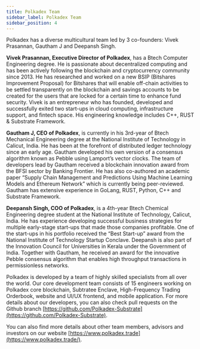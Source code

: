 ```yaml
---
title: Polkadex Team
sidebar_label: Polkadex Team
sidebar_position: 4
---
```


Polkadex has a diverse multicultural team led by 3 co-founders: Vivek Prasannan, Gautham J and Deepansh Singh.

**Vivek Prasannan, Executive Director of Polkadex**, has a Btech Computer Engineering degree. He is passionate about decentralized computing and has been actively following the blockchain and cryptocurrency community since 2013. He has researched and worked on a new BSIP (Bitshares Improvement Proposal) for Bitshares that will enable off-chain activities to be settled transparently on the blockchain and savings accounts to be created for the users that are locked for a certain time to enhance fund security. Vivek is an entrepreneur who has founded, developed and successfully exited two start-ups in cloud computing, infrastructure support, and fintech space. His engineering knowledge includes C++, RUST & Substrate Framework.

**Gautham J, CEO of Polkadex**, is currently in his 3rd-year of Btech Mechanical Engineering degree at the National Institute of Technology in Calicut, India. He has been at the forefront of distributed ledger technology since an early age. Gautham developed his own version of a consensus algorithm known as Pebble using Lamport’s vector clocks. The team of developers lead by Gautham received a blockchain innovation award from the BFSI sector by Banking Frontier. He has also co-authored an academic paper “Supply Chain Management and Predictions Using Machine Learning Models and Ethereum Network” which is currently being peer-reviewed. Gautham has extensive experience in GoLang, RUST, Python, C++ and Substrate Framework.

**Deepansh Singh, COO of Polkadex**, is a 4th-year Btech Chemical Engineering degree student at the National Institute of Technology, Calicut, India. He has experience developing successful business strategies for multiple early-stage start-ups that made those companies profitable. One of the start-ups in his portfolio received the “Best Start-up” award from the National Institute of Technology Startup Conclave. Deepansh is also part of the Innovation Council for Universities in Kerala under the Government of India. Together with Gautham, he received an award for the innovative Pebble consensus algorithm that enables high throughput transactions in permissionless networks.

Polkadex is developed by a team of highly skilled specialists from all over the world. Our core development team consists of 15 engineers working on Polkadex core blockchain, Subtratee Enclave, High-Frequency Trading Orderbook, website and UI/UX frontend, and mobile application. For more details about our developers, you can also check pull requests on the Github branch [https://github.com/Polkadex-Substrate](https://github.com/Polkadex-Substrate).

You can also find more details about other team members, advisors and investors on our website [https://www.polkadex.trade](https://www.polkadex.trade/).


